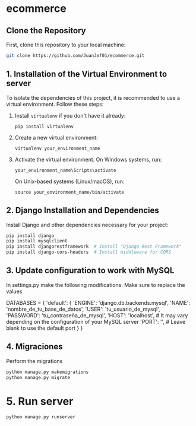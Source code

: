 # ecommerce

## Clone the Repository
First, clone this repository to your local machine:

```bash
git clone https://github.com/JuanJmf01/ecommerce.git
```

## 1. Installation of the Virtual Environment to server

To isolate the dependencies of this project, it is recommended to use a virtual environment. Follow these steps:
1. Install `virtualenv` if you don't have it already:

    ```
    pip install virtualenv
    ```

2. Create a new virtual environment:

    ```
    virtualenv your_environment_name
    ```

3. Activate the virtual environment. On Windows systems, run:

    ```
    your_environment_name\Scripts\activate
    ```

   On Unix-based systems (Linux/macOS), run:

    ```
    source your_environment_name/bin/activate
    ```

## 2. Django Installation and Dependencies

Install Django and other dependencies necessary for your project:

```bash
pip install django
pip install mysqlclient
pip install djangorestframework  # Install "Django Rest Framework"
pip install django-cors-headers  # Install middleware for CORS
```

## 3. Update configuration to work with MySQL

In settings.py make the following modifications. Make sure to replace the values

DATABASES = {
    'default': {
        'ENGINE': 'django.db.backends.mysql',
        'NAME': 'nombre_de_tu_base_de_datos',
        'USER': 'tu_usuario_de_mysql',
        'PASSWORD': 'tu_contraseña_de_mysql',
        'HOST': 'localhost',  # It may vary depending on the configuration of your MySQL server
        'PORT': '',           # Leave blank to use the default port
    }
}


## 4. Migraciones

Perform the migrations

```bash
python manage.py makemigrations
python manage.py migrate
```

# 5. Run server

```bash
python manage.py runserver
```


